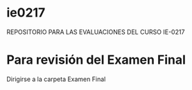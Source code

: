 # ie0217
REPOSITORIO PARA LAS EVALUACIONES DEL CURSO IE-0217 

# Para revisión del Examen Final
Dirigirse a la carpeta Examen Final
